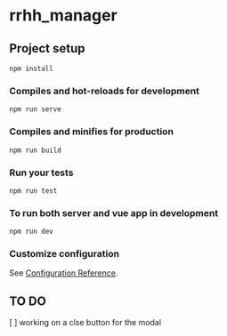 # rrhh_manager

## Project setup
```
npm install
```

### Compiles and hot-reloads for development
```
npm run serve
```

### Compiles and minifies for production
```
npm run build
```

### Run your tests
```
npm run test
```

### To run both server and vue app in development
```
npm run dev
```

### Customize configuration
See [Configuration Reference](https://cli.vuejs.org/config/).

## TO DO

[ ] working on a clse button for the modal
